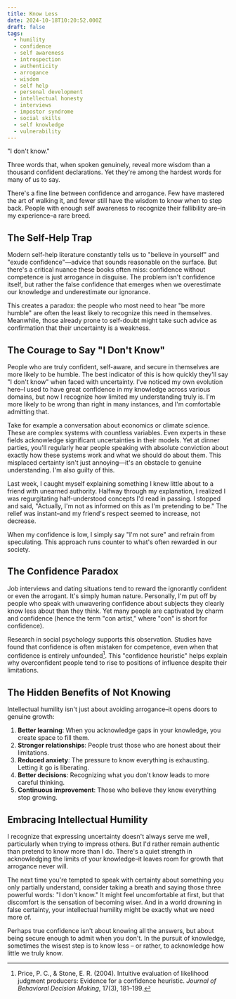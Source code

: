 ```yaml
---
title: Know Less
date: 2024-10-18T10:20:52.000Z
draft: false
tags:
  - humility
  - confidence
  - self awareness
  - introspection
  - authenticity
  - arrogance
  - wisdom
  - self help
  - personal development
  - intellectual honesty
  - interviews
  - impostor syndrome
  - social skills
  - self knowledge
  - vulnerability
---
```


"I don't know."

Three words that, when spoken genuinely, reveal more wisdom than a thousand confident declarations.
Yet they're among the hardest words for many of us to say.

There's a fine line between confidence and arrogance. Few have mastered the art
of walking it, and fewer still have the wisdom to know when to step back. People
with enough self awareness to recognize their fallibility are–in my
experience–a rare breed.

## The Self-Help Trap

Modern self-help literature constantly tells us to "believe in yourself" and "exude confidence"—advice that sounds reasonable on the surface. But there's a critical nuance these books often miss: confidence without competence is just arrogance in disguise. The problem isn't confidence itself, but rather the false confidence that emerges when we overestimate our knowledge and underestimate our ignorance.

This creates a paradox: the people who most need to hear "be more humble" are often
the least likely to recognize this need in themselves. Meanwhile, those already prone
to self-doubt might take such advice as confirmation that their uncertainty is a weakness.

## The Courage to Say "I Don't Know"

People who are truly confident, self-aware, and secure in themselves are more likely
to be humble. The best indicator of this is how quickly they'll say "I don't know"
when faced with uncertainty. I've noticed my own evolution here–I used to have
great confidence in my knowledge across various domains, but now I recognize how
limited my understanding truly is. I'm more likely to be wrong than right in many
instances, and I'm comfortable admitting that.

Take for example a conversation about economics or climate science. These are complex
systems with countless variables. Even experts in these fields acknowledge significant
uncertainties in their models. Yet at dinner parties, you'll regularly hear people
speaking with absolute conviction about exactly how these systems work and what we
should do about them. This misplaced certainty isn't just annoying—it's an obstacle
to genuine understanding. I'm also guilty of this.

Last week, I caught myself explaining something I knew little about to a friend with unearned authority.
Halfway through my explanation, I realized I was regurgitating half-understood concepts
I'd read in passing. I stopped and said, "Actually, I'm not as informed on this as I'm
pretending to be." The relief was instant–and my friend's respect seemed to increase,
not decrease.

When my confidence is low, I simply say "I'm not sure" and refrain from speculating.
This approach runs counter to what's often rewarded in our society.

## The Confidence Paradox

Job interviews and dating situations tend to reward the ignorantly confident or
even the arrogant. It's simply human nature. Personally, I'm put off by people
who speak with unwavering confidence about subjects they clearly know less about
than they think. Yet many people are captivated by charm and confidence (hence
the term "con artist," where "con" is short for confidence).

Research in social psychology supports this observation. Studies have found that
confidence is often mistaken for competence, even when that confidence is entirely
unfounded[^1]. This "confidence heuristic" helps explain why overconfident people
tend to rise to positions of influence despite their limitations.

## The Hidden Benefits of Not Knowing

Intellectual humility isn't just about avoiding arrogance–it opens doors to genuine growth:

1. **Better learning**: When you acknowledge gaps in your knowledge, you create space to fill them.
2. **Stronger relationships**: People trust those who are honest about their limitations.
3. **Reduced anxiety**: The pressure to know everything is exhausting. Letting it go is liberating.
4. **Better decisions**: Recognizing what you don't know leads to more careful thinking.
5. **Continuous improvement**: Those who believe they know everything stop growing.

## Embracing Intellectual Humility

I recognize that expressing uncertainty doesn't always serve me well, particularly
when trying to impress others. But I'd rather remain authentic than pretend to
know more than I do. There's a quiet strength in acknowledging the limits of
your knowledge–it leaves room for growth that arrogance never will.

The next time you're tempted to speak with certainty about something you only partially
understand, consider taking a breath and saying those three powerful words: "I don't know."
It might feel uncomfortable at first, but that discomfort is the sensation of becoming
wiser. And in a world drowning in false certainty, your intellectual humility might be
exactly what we need more of.

Perhaps true confidence isn't about knowing all the answers, but about being secure enough
to admit when you don't. In the pursuit of knowledge, sometimes the wisest step is to
know less – or rather, to acknowledge how little we truly know.

[^1]: Price, P. C., & Stone, E. R. (2004). Intuitive evaluation of likelihood judgment producers: Evidence for a confidence heuristic. *Journal of Behavioral Decision Making*, 17(3), 181–199.
